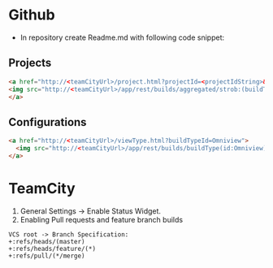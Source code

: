 # Github
- In repository create Readme.md with following code snippet:

## Projects
```html
<a href="http://<teamCityUrl>/project.html?projectId=<projectIdString>&tab=projectOverview">
<img src="http://<teamCityUrl>/app/rest/builds/aggregated/strob:(buildType:(project:(id:<projectIdString>)))/statusIcon.svg"/>
</a>
```
## Configurations
```html
<a href="http://<teamCityUrl>/viewType.html?buildTypeId=Omniview">
  <img src="http://<teamCityUrl>/app/rest/builds/buildType(id:Omniview)/statusIcon"/>
</a>
```
# TeamCity 

1. General Settings -> Enable Status Widget.
2. Enabling Pull requests and feature branch builds
```
VCS root -> Branch Specification:
+:refs/heads/(master)
+:refs/heads/feature/(*)
+:refs/pull/(*/merge)
```

